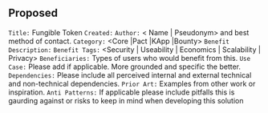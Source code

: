 Proposed
---

`Title:` Fungible Token
`Created:` <date created on>
`Author:` < Name | Pseudonym> and best method of contact.
`Category:` <Core |Pact |KApp |Bounty>
`Benefit Description:`
`Benefit Tags:` <Security | Useability | Economics | Scalability | Privacy>
`Beneficiaries:` Types of users who would benefit from this.
`Use Case:` Please add if applicable. More grounded and specific the better.
`Dependencies:` Please include all perceived internal and external technical and
non-technical dependencies.
`Prior Art:` Examples from other work or inspiration.
`Anti Patterns:` If applicable please include pitfalls this is gaurding against
or risks to keep in mind when developing this solution
